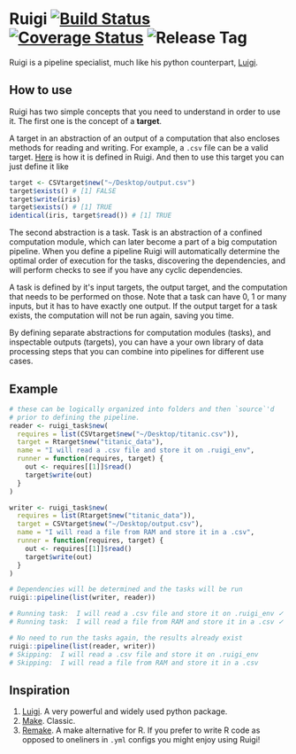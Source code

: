 Ruigi [![Build Status](https://img.shields.io/travis/kirillseva/ruigi.svg)](https://travis-ci.org/kirillseva/ruigi) [![Coverage Status](https://img.shields.io/coveralls/kirillseva/ruigi.svg)](https://coveralls.io/r/kirillseva/ruigi) ![Release Tag](https://img.shields.io/github/tag/kirillseva/ruigi.svg)
===========

Ruigi is a pipeline specialist, much like his python counterpart,
[Luigi](https://github.com/spotify/luigi).

How to use
----
Ruigi has two simple concepts that you need to understand in order to use it.
The first one is the concept of a **target**.

A target in an abstraction of an output of a computation that also encloses methods for reading and writing. For example, a `.csv` file can be a valid target. [Here](https://github.com/kirillseva/ruigi/blob/master/R/csv_target.R) is how it is defined in Ruigi. And then to use this target you can just define it like

```r
target <- CSVtarget$new("~/Desktop/output.csv")
target$exists() # [1] FALSE
target$write(iris)
target$exists() # [1] TRUE
identical(iris, target$read()) # [1] TRUE
```

The second abstraction is a task. Task is an abstraction of a confined computation module, which can later become a part of a big computation pipeline. When you define a pipeline Ruigi will automatically determine the optimal order of execution for the tasks, discovering the dependencies, and will perform checks to see if you have any cyclic dependencies.

A task is defined by it's input targets, the output target, and the computation that needs to be performed on those. Note that a task can have 0, 1 or many inputs, but it has to have exactly one output. If the output target for a task exists, the computation will not be run again, saving you time.

By defining separate abstractions for computation modules (tasks), and inspectable outputs (targets), you can have a your own library of data processing steps that you can combine into pipelines for different use cases.


Example
----
```r
# these can be logically organized into folders and then `source`'d
# prior to defining the pipeline.
reader <- ruigi_task$new(
  requires = list(CSVtarget$new("~/Desktop/titanic.csv")),
  target = Rtarget$new("titanic_data"),
  name = "I will read a .csv file and store it on .ruigi_env",
  runner = function(requires, target) {
    out <- requires[[1]]$read()
    target$write(out)
  }
)

writer <- ruigi_task$new(
  requires = list(Rtarget$new("titanic_data")),
  target = CSVtarget$new("~/Desktop/output.csv"),
  name = "I will read a file from RAM and store it in a .csv",
  runner = function(requires, target) {
    out <- requires[[1]]$read()
    target$write(out)
  }
)

# Dependencies will be determined and the tasks will be run
ruigi::pipeline(list(writer, reader))

# Running task:  I will read a .csv file and store it on .ruigi_env ✓
# Running task:  I will read a file from RAM and store it in a .csv ✓

# No need to run the tasks again, the results already exist
ruigi::pipeline(list(reader, writer))
# Skipping:  I will read a .csv file and store it on .ruigi_env
# Skipping:  I will read a file from RAM and store it in a .csv
```

Inspiration
----
1. [Luigi](https://github.com/spotify/luigi). A very powerful and
widely used python package.
2. [Make](http://www.gnu.org/software/make/). Classic.
3. [Remake](https://github.com/richfitz/remake). A make alternative
for R. If you prefer to write R code as opposed to oneliners in
`.yml` configs you might enjoy using Ruigi!
